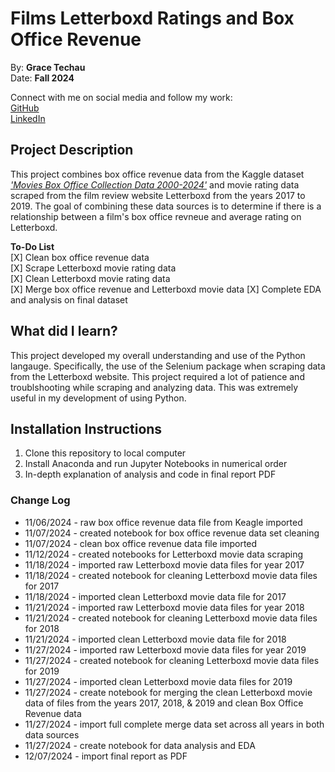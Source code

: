 # Films Letterboxd Ratings and Box Office Revenue

By: **Grace Techau**  
Date: **Fall 2024**

Connect with me on social media and follow my work:  
[GitHub](https://github.com/gracetechau)  
[LinkedIn](https://www.linkedin.com/in/grace-techau/)

## Project Description

This project combines box office revenue data from the Kaggle dataset [_'Movies Box Office Collection Data 2000-2024'_](https://www.kaggle.com/datasets/parthdande/movies-box-office-collection-data-2000-2024) and movie rating data scraped from the film review website Letterboxd from the years 2017 to 2019. The goal of combining these data sources is to determine if there is a relationship between a film's box office revneue and average rating on Letterboxd.

**To-Do List**  
[X] Clean box office revenue data  
[X] Scrape Letterboxd movie rating data  
[X] Clean Letterboxd movie rating data  
[X] Merge box office revenue and Letterboxd movie data
[X] Complete EDA and analysis on final dataset

## What did I learn?

This project developed my overall understanding and use of the Python langauge. Specifically, the use of the Selenium package when scraping data from the Letterboxd website. This project required a lot of patience and troublshooting while scraping and analyzing data. This was extremely useful in my development of using Python.

## Installation Instructions

1. Clone this repository to local computer
2. Install Anaconda and run Jupyter Notebooks in numerical order
3. In-depth explanation of analysis and code in final report PDF

### Change Log

- 11/06/2024 - raw box office revenue data file from Keagle imported
- 11/07/2024 - created notebook for box office revenue data set cleaning
- 11/07/2024 - clean box office revenue data file imported
- 11/12/2024 - created notebooks for Letterboxd movie data scraping
- 11/18/2024 - imported raw Letterboxd movie data files for year 2017
- 11/18/2024 - created notebook for cleaning Letterboxd movie data files for 2017
- 11/18/2024 - imported clean Letterboxd movie data file for 2017
- 11/21/2024 - imported raw Letterboxd movie data files for year 2018
- 11/21/2024 - created notebook for cleaning Letterboxd movie data files for 2018
- 11/21/2024 - imported clean Letterboxd movie data file for 2018
- 11/27/2024 - imported raw Letterboxd movie data files for year 2019
- 11/27/2024 - created notebook for cleaning Letterboxd movie data files for 2019
- 11/27/2024 - imported clean Letterboxd movie data files for 2019
- 11/27/2024 - create notebook for merging the clean Letterboxd movie data of files from the years 2017, 2018, & 2019 and clean Box Office Revenue data
- 11/27/2024 - import full complete merge data set across all years in both data sources
- 11/27/2024 - create notebook for data analysis and EDA
- 12/07/2024 - import final report as PDF

